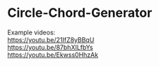 # Circle-Chord-Generator
  
Example videos:  
https://youtu.be/21IfZ8yBBqU  
https://youtu.be/87bhXILfbYs  
https://youtu.be/Ekwss0HhzAk